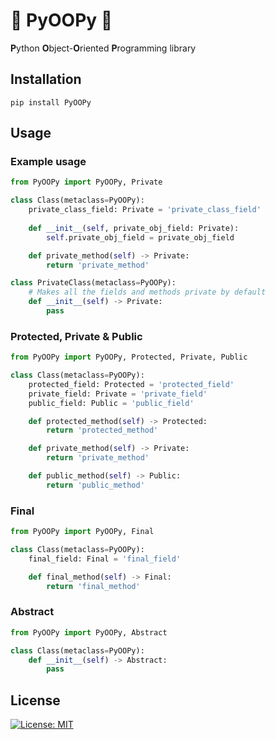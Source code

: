 # 💩 PyOOPy 💩
**P**ython **O**bject-**O**riented **P**rogramming library

## Installation
```pip install PyOOPy```

## Usage
### Example  usage
```python
from PyOOPy import PyOOPy, Private

class Class(metaclass=PyOOPy):
    private_class_field: Private = 'private_class_field'
    
    def __init__(self, private_obj_field: Private):
        self.private_obj_field = private_obj_field

    def private_method(self) -> Private:
        return 'private_method'

class PrivateClass(metaclass=PyOOPy):
    # Makes all the fields and methods private by default
    def __init__(self) -> Private:
        pass
```
### Protected, Private & Public
```python
from PyOOPy import PyOOPy, Protected, Private, Public

class Class(metaclass=PyOOPy):
    protected_field: Protected = 'protected_field'
    private_field: Private = 'private_field'
    public_field: Public = 'public_field'

    def protected_method(self) -> Protected:
        return 'protected_method'

    def private_method(self) -> Private:
        return 'private_method'

    def public_method(self) -> Public:
        return 'public_method'
```
### Final
```python
from PyOOPy import PyOOPy, Final

class Class(metaclass=PyOOPy):
    final_field: Final = 'final_field'

    def final_method(self) -> Final:
        return 'final_method'
```
### Abstract
```python
from PyOOPy import PyOOPy, Abstract

class Class(metaclass=PyOOPy):
    def __init__(self) -> Abstract:
        pass
```
## License
[![License: MIT](https://img.shields.io/badge/License-MIT-yellow.svg)](https://opensource.org/licenses/MIT)
